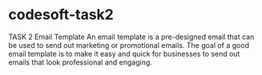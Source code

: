 # codesoft-task2
TASK 2  Email Template  An email template is a pre-designed email that can be used to send out  marketing or promotional emails. The goal of a good email template is to make it easy and quick for businesses to send out emails that look professional and  engaging.
